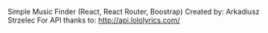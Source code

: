 Simple Music Finder (React, React Router, Boostrap)
Created by: Arkadiusz Strzelec
For API thanks to: http://api.lololyrics.com/

